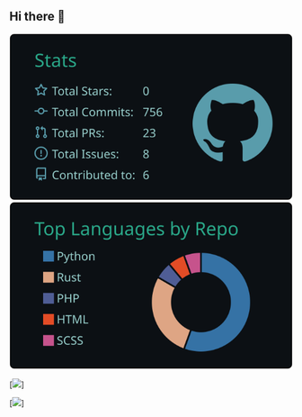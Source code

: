 ## Hi there 👋

<!--
**Ri4385/Ri4385** is a ✨ _special_ ✨ repository because its `README.md` (this file) appears on your GitHub profile.

Here are some ideas to get you started:

- 🔭 I’m currently working on ...
- 🌱 I’m currently learning ...
- 👯 I’m looking to collaborate on ...
- 🤔 I’m looking for help with ...
- 💬 Ask me about ...
- 📫 How to reach me: ...
- 😄 Pronouns: ...
- ⚡ Fun fact: ...
-->
[![](https://raw.githubusercontent.com/Ri4385/Ri4385/main/profile-summary-card-output/gotham/3-stats.svg)](https://github.com/vn7n24fzkq/github-profile-summary-cards) [![](https://raw.githubusercontent.com/Ri4385/Ri4385/main/profile-summary-card-output/gotham/1-repos-per-language.svg)](https://github.com/vn7n24fzkq/github-profile-summary-cards) 


[![](https://readme-stats-eight-silk.vercel.app/api/?username=ri4385&theme=gruvbox&show_icons=ture&count_private=true)]

[![](https://readme-stats-eight-silk.vercel.app/api/top-langs/?username=ri4385&layout=compact&theme=gruvbox&show_icons=true&count_private=true&hide=javascript,blade,css,html,scss)]

